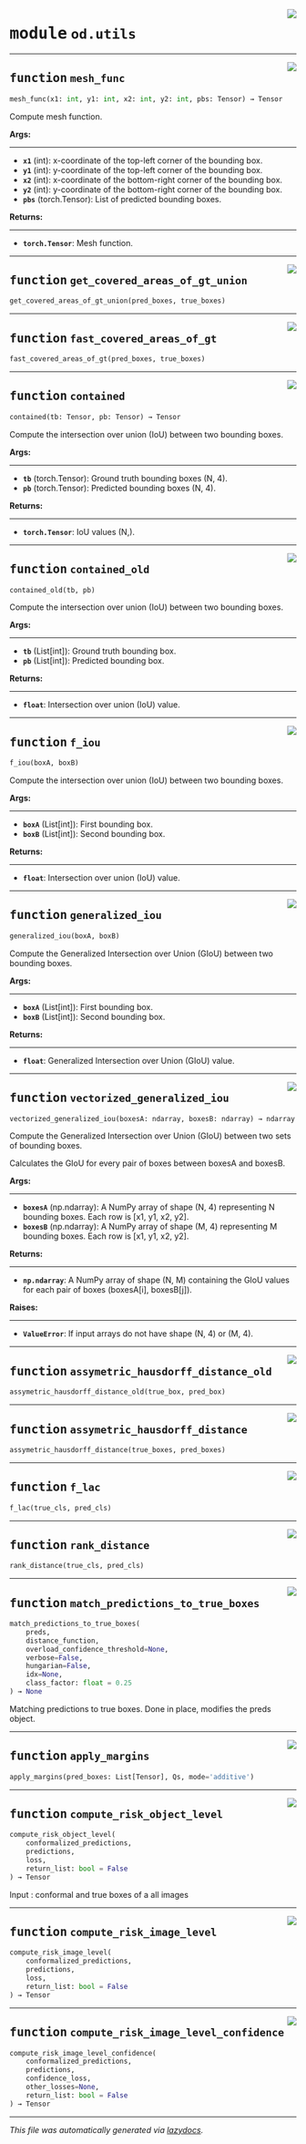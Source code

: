 <!-- markdownlint-disable -->

<a href="https://github.com/leoandeol/cods/blob/main/cods/od/utils.py#L0"><img align="right" style="float:right;" src="https://img.shields.io/badge/-source-cccccc?style=flat-square"></a>

# <kbd>module</kbd> `od.utils`





---

<a href="https://github.com/leoandeol/cods/blob/main/cods/od/utils.py#L13"><img align="right" style="float:right;" src="https://img.shields.io/badge/-source-cccccc?style=flat-square"></a>

## <kbd>function</kbd> `mesh_func`

```python
mesh_func(x1: int, y1: int, x2: int, y2: int, pbs: Tensor) → Tensor
```

Compute mesh function. 



**Args:**
 
---- 
 - <b>`x1`</b> (int):  x-coordinate of the top-left corner of the bounding box. 
 - <b>`y1`</b> (int):  y-coordinate of the top-left corner of the bounding box. 
 - <b>`x2`</b> (int):  x-coordinate of the bottom-right corner of the bounding box. 
 - <b>`y2`</b> (int):  y-coordinate of the bottom-right corner of the bounding box. 
 - <b>`pbs`</b> (torch.Tensor):  List of predicted bounding boxes. 



**Returns:**
 
------- 
 - <b>`torch.Tensor`</b>:  Mesh function. 


---

<a href="https://github.com/leoandeol/cods/blob/main/cods/od/utils.py#L52"><img align="right" style="float:right;" src="https://img.shields.io/badge/-source-cccccc?style=flat-square"></a>

## <kbd>function</kbd> `get_covered_areas_of_gt_union`

```python
get_covered_areas_of_gt_union(pred_boxes, true_boxes)
```






---

<a href="https://github.com/leoandeol/cods/blob/main/cods/od/utils.py#L72"><img align="right" style="float:right;" src="https://img.shields.io/badge/-source-cccccc?style=flat-square"></a>

## <kbd>function</kbd> `fast_covered_areas_of_gt`

```python
fast_covered_areas_of_gt(pred_boxes, true_boxes)
```






---

<a href="https://github.com/leoandeol/cods/blob/main/cods/od/utils.py#L90"><img align="right" style="float:right;" src="https://img.shields.io/badge/-source-cccccc?style=flat-square"></a>

## <kbd>function</kbd> `contained`

```python
contained(tb: Tensor, pb: Tensor) → Tensor
```

Compute the intersection over union (IoU) between two bounding boxes. 



**Args:**
 
---- 
 - <b>`tb`</b> (torch.Tensor):  Ground truth bounding boxes (N, 4). 
 - <b>`pb`</b> (torch.Tensor):  Predicted bounding boxes (N, 4). 



**Returns:**
 
------- 
 - <b>`torch.Tensor`</b>:  IoU values (N,). 


---

<a href="https://github.com/leoandeol/cods/blob/main/cods/od/utils.py#L119"><img align="right" style="float:right;" src="https://img.shields.io/badge/-source-cccccc?style=flat-square"></a>

## <kbd>function</kbd> `contained_old`

```python
contained_old(tb, pb)
```

Compute the intersection over union (IoU) between two bounding boxes. 



**Args:**
 
---- 
 - <b>`tb`</b> (List[int]):  Ground truth bounding box. 
 - <b>`pb`</b> (List[int]):  Predicted bounding box. 



**Returns:**
 
------- 
 - <b>`float`</b>:  Intersection over union (IoU) value. 


---

<a href="https://github.com/leoandeol/cods/blob/main/cods/od/utils.py#L144"><img align="right" style="float:right;" src="https://img.shields.io/badge/-source-cccccc?style=flat-square"></a>

## <kbd>function</kbd> `f_iou`

```python
f_iou(boxA, boxB)
```

Compute the intersection over union (IoU) between two bounding boxes. 



**Args:**
 
---- 
 - <b>`boxA`</b> (List[int]):  First bounding box. 
 - <b>`boxB`</b> (List[int]):  Second bounding box. 



**Returns:**
 
------- 
 - <b>`float`</b>:  Intersection over union (IoU) value. 


---

<a href="https://github.com/leoandeol/cods/blob/main/cods/od/utils.py#L171"><img align="right" style="float:right;" src="https://img.shields.io/badge/-source-cccccc?style=flat-square"></a>

## <kbd>function</kbd> `generalized_iou`

```python
generalized_iou(boxA, boxB)
```

Compute the Generalized Intersection over Union (GIoU) between two bounding boxes. 



**Args:**
 
---- 
 - <b>`boxA`</b> (List[int]):  First bounding box. 
 - <b>`boxB`</b> (List[int]):  Second bounding box. 



**Returns:**
 
------- 
 - <b>`float`</b>:  Generalized Intersection over Union (GIoU) value. 


---

<a href="https://github.com/leoandeol/cods/blob/main/cods/od/utils.py#L214"><img align="right" style="float:right;" src="https://img.shields.io/badge/-source-cccccc?style=flat-square"></a>

## <kbd>function</kbd> `vectorized_generalized_iou`

```python
vectorized_generalized_iou(boxesA: ndarray, boxesB: ndarray) → ndarray
```

Compute the Generalized Intersection over Union (GIoU) between two sets of bounding boxes. 

Calculates the GIoU for every pair of boxes between boxesA and boxesB. 



**Args:**
 
---- 
 - <b>`boxesA`</b> (np.ndarray):  A NumPy array of shape (N, 4) representing N bounding boxes.  Each row is [x1, y1, x2, y2]. 
 - <b>`boxesB`</b> (np.ndarray):  A NumPy array of shape (M, 4) representing M bounding boxes.  Each row is [x1, y1, x2, y2]. 



**Returns:**
 
------- 
 - <b>`np.ndarray`</b>:  A NumPy array of shape (N, M) containing the GIoU values for  each pair of boxes (boxesA[i], boxesB[j]). 



**Raises:**
 
------ 
 - <b>`ValueError`</b>:  If input arrays do not have shape (N, 4) or (M, 4). 


---

<a href="https://github.com/leoandeol/cods/blob/main/cods/od/utils.py#L328"><img align="right" style="float:right;" src="https://img.shields.io/badge/-source-cccccc?style=flat-square"></a>

## <kbd>function</kbd> `assymetric_hausdorff_distance_old`

```python
assymetric_hausdorff_distance_old(true_box, pred_box)
```






---

<a href="https://github.com/leoandeol/cods/blob/main/cods/od/utils.py#L343"><img align="right" style="float:right;" src="https://img.shields.io/badge/-source-cccccc?style=flat-square"></a>

## <kbd>function</kbd> `assymetric_hausdorff_distance`

```python
assymetric_hausdorff_distance(true_boxes, pred_boxes)
```






---

<a href="https://github.com/leoandeol/cods/blob/main/cods/od/utils.py#L353"><img align="right" style="float:right;" src="https://img.shields.io/badge/-source-cccccc?style=flat-square"></a>

## <kbd>function</kbd> `f_lac`

```python
f_lac(true_cls, pred_cls)
```






---

<a href="https://github.com/leoandeol/cods/blob/main/cods/od/utils.py#L361"><img align="right" style="float:right;" src="https://img.shields.io/badge/-source-cccccc?style=flat-square"></a>

## <kbd>function</kbd> `rank_distance`

```python
rank_distance(true_cls, pred_cls)
```






---

<a href="https://github.com/leoandeol/cods/blob/main/cods/od/utils.py#L369"><img align="right" style="float:right;" src="https://img.shields.io/badge/-source-cccccc?style=flat-square"></a>

## <kbd>function</kbd> `match_predictions_to_true_boxes`

```python
match_predictions_to_true_boxes(
    preds,
    distance_function,
    overload_confidence_threshold=None,
    verbose=False,
    hungarian=False,
    idx=None,
    class_factor: float = 0.25
) → None
```

Matching predictions to true boxes. Done in place, modifies the preds object. 


---

<a href="https://github.com/leoandeol/cods/blob/main/cods/od/utils.py#L497"><img align="right" style="float:right;" src="https://img.shields.io/badge/-source-cccccc?style=flat-square"></a>

## <kbd>function</kbd> `apply_margins`

```python
apply_margins(pred_boxes: List[Tensor], Qs, mode='additive')
```






---

<a href="https://github.com/leoandeol/cods/blob/main/cods/od/utils.py#L531"><img align="right" style="float:right;" src="https://img.shields.io/badge/-source-cccccc?style=flat-square"></a>

## <kbd>function</kbd> `compute_risk_object_level`

```python
compute_risk_object_level(
    conformalized_predictions,
    predictions,
    loss,
    return_list: bool = False
) → Tensor
```

Input : conformal and true boxes of a all images 


---

<a href="https://github.com/leoandeol/cods/blob/main/cods/od/utils.py#L593"><img align="right" style="float:right;" src="https://img.shields.io/badge/-source-cccccc?style=flat-square"></a>

## <kbd>function</kbd> `compute_risk_image_level`

```python
compute_risk_image_level(
    conformalized_predictions,
    predictions,
    loss,
    return_list: bool = False
) → Tensor
```






---

<a href="https://github.com/leoandeol/cods/blob/main/cods/od/utils.py#L676"><img align="right" style="float:right;" src="https://img.shields.io/badge/-source-cccccc?style=flat-square"></a>

## <kbd>function</kbd> `compute_risk_image_level_confidence`

```python
compute_risk_image_level_confidence(
    conformalized_predictions,
    predictions,
    confidence_loss,
    other_losses=None,
    return_list: bool = False
) → Tensor
```








---

_This file was automatically generated via [lazydocs](https://github.com/ml-tooling/lazydocs)._
